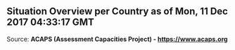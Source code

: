 ## Situation Overview per Country as of Mon, 11 Dec 2017 04:33:17 GMT

Source: **ACAPS (Assessment Capacities Project) - https://www.acaps.org**